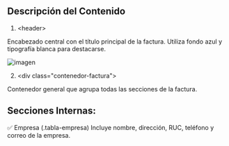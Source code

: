 ## Descripción del Contenido

1. &lt;header&gt;


Encabezado central con el título principal de la factura. Utiliza fondo azul y tipografía blanca para destacarse.

![imagen](https://github.com/user-attachments/assets/a0e5181d-d407-42ac-9118-b409bfc273de)

2. &lt;div class="contenedor-factura"&gt;

Contenedor general que agrupa todas las secciones de la factura.
## Secciones Internas:

✅ Empresa (.tabla-empresa)
Incluye nombre, dirección, RUC, teléfono y correo de la empresa.

